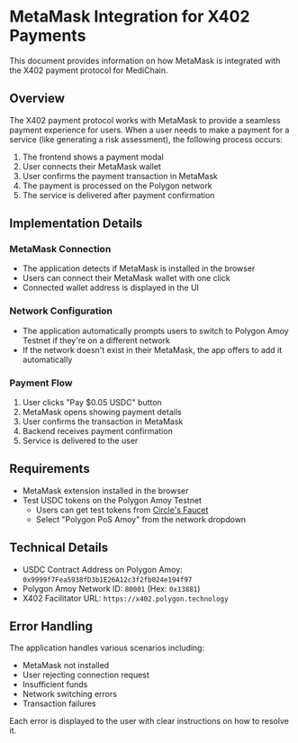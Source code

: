 # MetaMask Integration for X402 Payments

This document provides information on how MetaMask is integrated with the X402 payment protocol for MediChain.

## Overview

The X402 payment protocol works with MetaMask to provide a seamless payment experience for users. When a user needs to make a payment for a service (like generating a risk assessment), the following process occurs:

1. The frontend shows a payment modal
2. User connects their MetaMask wallet
3. User confirms the payment transaction in MetaMask
4. The payment is processed on the Polygon network
5. The service is delivered after payment confirmation

## Implementation Details

### MetaMask Connection

- The application detects if MetaMask is installed in the browser
- Users can connect their MetaMask wallet with one click
- Connected wallet address is displayed in the UI

### Network Configuration

- The application automatically prompts users to switch to Polygon Amoy Testnet if they're on a different network
- If the network doesn't exist in their MetaMask, the app offers to add it automatically

### Payment Flow

1. User clicks "Pay $0.05 USDC" button
2. MetaMask opens showing payment details
3. User confirms the transaction in MetaMask
4. Backend receives payment confirmation
5. Service is delivered to the user

## Requirements

- MetaMask extension installed in the browser
- Test USDC tokens on the Polygon Amoy Testnet
  - Users can get test tokens from [Circle's Faucet](https://faucet.circle.com/)
  - Select "Polygon PoS Amoy" from the network dropdown

## Technical Details

- USDC Contract Address on Polygon Amoy: `0x9999f7Fea5938fD3b1E26A12c3f2fb024e194f97`
- Polygon Amoy Network ID: `80001` (Hex: `0x13881`)
- X402 Facilitator URL: `https://x402.polygon.technology`

## Error Handling

The application handles various scenarios including:
- MetaMask not installed
- User rejecting connection request
- Insufficient funds
- Network switching errors
- Transaction failures

Each error is displayed to the user with clear instructions on how to resolve it.
